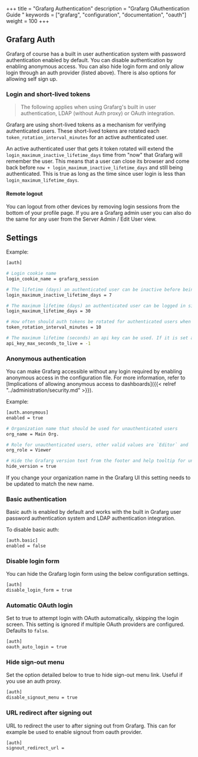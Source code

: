 +++
title = "Grafarg Authentication"
description = "Grafarg OAuthentication Guide "
keywords = ["grafarg", "configuration", "documentation", "oauth"]
weight = 100
+++

## Grafarg Auth

Grafarg of course has a built in user authentication system with password authentication enabled by default. You can
disable authentication by enabling anonymous access. You can also hide login form and only allow login through an auth
provider (listed above). There is also options for allowing self sign up.

### Login and short-lived tokens

> The following applies when using Grafarg's built in user authentication, LDAP (without Auth proxy) or OAuth integration.

Grafarg are using short-lived tokens as a mechanism for verifying authenticated users.
These short-lived tokens are rotated each `token_rotation_interval_minutes` for an active authenticated user.

An active authenticated user that gets it token rotated will extend the `login_maximum_inactive_lifetime_days` time from "now" that Grafarg will remember the user.
This means that a user can close its browser and come back before `now + login_maximum_inactive_lifetime_days` and still being authenticated.
 This is true as long as the time since user login is less than `login_maximum_lifetime_days`.

#### Remote logout

You can logout from other devices by removing login sessions from the bottom of your profile page. If you are
a Grafarg admin user you can also do the same for any user from the Server Admin / Edit User view.

## Settings

Example:

```bash
[auth]

# Login cookie name
login_cookie_name = grafarg_session

# The lifetime (days) an authenticated user can be inactive before being required to login at next visit. Default is 7 days.
login_maximum_inactive_lifetime_days = 7

# The maximum lifetime (days) an authenticated user can be logged in since login time before being required to login. Default is 30 days.
login_maximum_lifetime_days = 30

# How often should auth tokens be rotated for authenticated users when being active. The default is each 10 minutes.
token_rotation_interval_minutes = 10

# The maximum lifetime (seconds) an api key can be used. If it is set all the api keys should have limited lifetime that is lower than this value.
api_key_max_seconds_to_live = -1
```

### Anonymous authentication

You can make Grafarg accessible without any login required by enabling anonymous access in the configuration file. For more information, refer to [Implications of allowing anonymous access to dashboards]({{< relref "../administration/security.md" >}}).

Example:

```bash
[auth.anonymous]
enabled = true

# Organization name that should be used for unauthenticated users
org_name = Main Org.

# Role for unauthenticated users, other valid values are `Editor` and `Admin`
org_role = Viewer

# Hide the Grafarg version text from the footer and help tooltip for unauthenticated users (default: false)
hide_version = true
```

If you change your organization name in the Grafarg UI this setting needs to be updated to match the new name.

### Basic authentication

Basic auth is enabled by default and works with the built in Grafarg user password authentication system and LDAP
authentication integration.

To disable basic auth:

```bash
[auth.basic]
enabled = false
```

### Disable login form

You can hide the Grafarg login form using the below configuration settings.

```bash
[auth]
disable_login_form = true
```

### Automatic OAuth login

Set to true to attempt login with OAuth automatically, skipping the login screen.
This setting is ignored if multiple OAuth providers are configured.
Defaults to `false`.

```bash
[auth]
oauth_auto_login = true
```

### Hide sign-out menu

Set the option detailed below to true to hide sign-out menu link. Useful if you use an auth proxy.

```bash
[auth]
disable_signout_menu = true
```

### URL redirect after signing out

URL to redirect the user to after signing out from Grafarg. This can for example be used to enable signout from oauth provider.

```bash
[auth]
signout_redirect_url =
```
